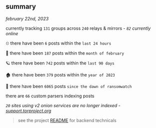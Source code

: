 
## summary
_february 22nd, 2023_

currently tracking `131` groups across `240` relays & mirrors - _`82` currently online_

⏲ there have been `6` posts within the `last 24 hours`

🦈 there have been `187` posts within the `month of february`

🪐 there have been `742` posts within the `last 90 days`

🏚 there have been `379` posts within the `year of 2023`

🦕 there have been `6065` posts `since the dawn of ransomwatch`

there are `66` custom parsers indexing posts

_`20` sites using v2 onion services are no longer indexed - [support.torproject.org](https://support.torproject.org/onionservices/v2-deprecation/)_

> see the project [README](https://github.com/joshhighet/ransomwatch#ransomwatch--) for backend technicals
